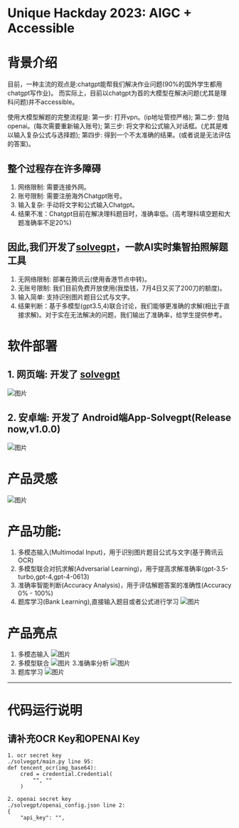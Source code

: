 # Unique Hackday 2023: AIGC + Accessible

# 背景介绍
目前，一种主流的观点是:chatgpt能帮我们解决作业问题(90%的国外学生都用chatgpt写作业)。
而实际上，目前以chatgpt为首的大模型在解决问题(尤其是理科问题)并不accessible。

使用大模型解题的完整流程是:
第一步: 打开vpn。(ip地址管控严格);
第二步: 登陆openai。(每次需要重新输入账号);
第三步: 将文字和公式输入对话框。(尤其是难以输入复杂公式与选择题);
第四步: 得到一个不太准确的结果。(或者说是无法评估的答案)。

## 整个过程存在许多障碍
1. 网络限制: 需要连接外网。
2. 账号限制: 需要注册海外Chatgpt账号。
3. 输入复杂: 手动将文字和公式输入Chatgpt。
4. 结果不准：Chatgpt目前在解决理科题目时，准确率低。(高考理科填空题和大题准确率不足20%)

## 因此,我们开发了[solvegpt](http://118.89.117.111/solvegpt/index.html)，一款AI实时集智拍照解题工具

1. 无网络限制: 部署在腾讯云(使用香港节点中转)。
2. 无账号限制: 我们目前免费开放使用(我垫钱，7月4日又买了200刀的额度)。
3. 输入简单: 支持识别图片题目公式与文字。
4. 结果判断：基于多模型(gpt3.5,4)联合讨论，我们能够更准确的求解(相比于直接求解)。对于实在无法解决的问题，我们输出了准确率，给学生提供参考。

# 软件部署
## 1. 网页端: 开发了 [solvegpt](http://118.89.117.111/solvegpt/index.html)
![图片](https://github.com/hongshen-zhang/Unique-hackday_solvegpt/assets/51727955/000343c5-5662-4b8a-adb0-3fd8c98fde7f)

## 2. 安卓端: 开发了 Android端App-Solvegpt(Release now,v1.0.0)
![图片](https://github.com/hongshen-zhang/Unique-hackday_solvegpt/assets/51727955/93a552f2-0f0d-4d4b-922e-0f38c291bb19)

# 产品灵感
![图片](https://github.com/hongshen-zhang/Unique-hackday_solvegpt/assets/51727955/2ab8be8e-561a-4237-9eb9-55fd11b4e322)

# 产品功能:
1. 多模态输入(Multimodal Input)，用于识别图片题目公式与文字(基于腾讯云OCR)
2. 多模型联合对抗求解(Adversarial Learning)，用于提高求解准确率(gpt-3.5-turbo,gpt-4,gpt-4-0613)
3. 准确率智能判断(Accuracy Analysis)，用于评估解题答案的准确性(Accuracy 0% - 100%)
4. 题库学习(Bank Learning),直接输入题目或者公式进行学习
![图片](https://github.com/hongshen-zhang/Unique-hackday_solvegpt/assets/51727955/5624a10a-fc55-4ae8-ae6b-90fc1d69a6f9)

# 产品亮点
1. 多模态输入
![图片](https://github.com/hongshen-zhang/Unique-hackday_solvegpt/assets/51727955/4ae3cff4-272d-4bcc-b6a9-98a667d89ec1)
2. 多模型联合
![图片](https://github.com/hongshen-zhang/Unique-hackday_solvegpt/assets/51727955/7aff38a8-95d8-42ef-8a6d-453d101fb1c0)
3.准确率分析
![图片](https://github.com/hongshen-zhang/Unique-hackday_solvegpt/assets/51727955/7777975e-be56-4f78-a2f6-7607d85b3f57)
4. 题库学习
![图片](https://github.com/hongshen-zhang/Unique-hackday_solvegpt/assets/51727955/5435abf1-5a8f-4285-b4e4-e894bc64de28)

---

# 代码运行说明
## 请补充OCR Key和OPENAI Key

```
1. ocr secret key
./solvegpt/main.py line 95:
def tencent_ocr(img_base64):
    cred = credential.Credential(
        "", ""
    )
 
2. openai secret key
./solvegpt/openai_config.json line 2:
{
    "api_key": "",
